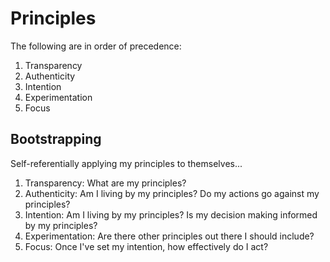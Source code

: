 # Principles

The following are in order of precedence:

1. Transparency
2. Authenticity
3. Intention
4. Experimentation
5. Focus

## Bootstrapping

Self-referentially applying my principles to themselves...

1. Transparency: What are my principles?
2. Authenticity: Am I living by my principles? Do my actions go against my principles?
3. Intention: Am I living by my principles? Is my decision making informed by my principles?
4. Experimentation: Are there other principles out there I should include?
5. Focus: Once I've set my intention, how effectively do I act?
